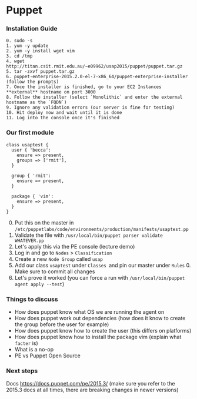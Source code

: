 # Puppet

### Installation Guide

```
0. sudo -s
1. yum -y update
2. yum -y install wget vim
3. cd /tmp
4. wget http://titan.csit.rmit.edu.au/~e09962/usap2015/puppet/puppet.tar.gz
5. tar -zxvf puppet.tar.gz
6. puppet-enterprise-2015.2.0-el-7-x86_64/puppet-enterprise-installer (follow the prompts)
7. Once the installer is finished, go to your EC2 Instances **external** hostname on port 3000
8. Follow the installer (select `Monolithic` and enter the external hostname as the `FQDN`)
9. Ignore any validation errors (our server is fine for testing)
10. Hit deploy now and wait until it is done
11. Log into the console once it's finished
```

### Our first module

```
class usaptest {
  user { 'becca':
    ensure => present,
    groups => ['rmit'],
  }

  group { 'rmit':
    ensure => present,
  }

  package { 'vim':
    ensure => present,
  }
}
```

0. Put this on the master in `/etc/puppetlabs/code/environments/production/manifests/usaptest.pp`
1. Validate the file with `/usr/local/bin/puppet parser validate WHATEVER.pp`
2. Let's apply this via the PE console (lecture demo)
  0. Log in and go to `Nodes` > `Classification`
  1. Create a new `Node Group` called `usap`
  2. Add our class `usaptest` under `Classes `and pin our master under `Rules`
    0. Make sure to commit all changes
3. Let's prove it worked (you can force a run with `/usr/local/bin/puppet agent apply --test`)

### Things to discuss

* How does puppet know what OS we are running the agent on
* How does puppet work out dependencies (how does it know to create the group before the user for example)
* How does puppet know how to create the user (this differs on platforms)
* How does puppet know how to install the package vim (explain what `facter` is)
* What is a no-op
* PE vs Puppet Open Source

### Next steps

Docs https://docs.puppet.com/pe/2015.3/ (make sure you refer to the 2015.3 docs at all times, there are breaking changes in newer versions)
